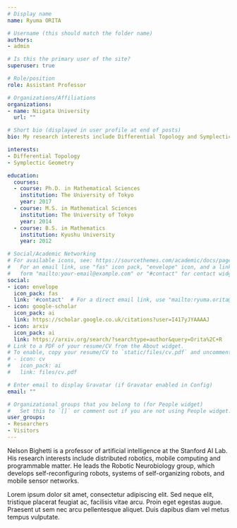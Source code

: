 ```yaml
---
# Display name
name: Ryuma ORITA

# Username (this should match the folder name)
authors:
- admin

# Is this the primary user of the site?
superuser: true

# Role/position
role: Assistant Professor

# Organizations/Affiliations
organizations:
- name: Niigata University
  url: ""

# Short bio (displayed in user profile at end of posts)
bio: My research interests include Differential Topology and Symplectic Geometry.

interests:
- Differential Topology
- Symplectic Geometry

education:
  courses:
  - course: Ph.D. in Mathematical Sciences
    institution: The University of Tokyo
    year: 2017
  - course: M.S. in Mathematical Sciences
    institution: The University of Tokyo
    year: 2014
  - course: B.S. in Mathematics
    institution: Kyushu University
    year: 2012

# Social/Academic Networking
# For available icons, see: https://sourcethemes.com/academic/docs/page-builder/#icons
#   For an email link, use "fas" icon pack, "envelope" icon, and a link in the
#   form "mailto:your-email@example.com" or "#contact" for contact widget.
social:
- icon: envelope
  icon_pack: fas
  link: '#contact'  # For a direct email link, use "mailto:ryuma.orita@gmail.com".
- icon: google-scholar
  icon_pack: ai
  link: https://scholar.google.co.uk/citations?user=I417yJYAAAAJ
- icon: arxiv
  icon_pack: ai
  link: https://arxiv.org/search/?searchtype=author&query=Orita%2C+R
# Link to a PDF of your resume/CV from the About widget.
# To enable, copy your resume/CV to `static/files/cv.pdf` and uncomment the lines below.
# - icon: cv
#   icon_pack: ai
#   link: files/cv.pdf

# Enter email to display Gravatar (if Gravatar enabled in Config)
email: ""

# Organizational groups that you belong to (for People widget)
#   Set this to `[]` or comment out if you are not using People widget.
user_groups:
- Researchers
- Visitors
---
```


Nelson Bighetti is a professor of artificial intelligence at the Stanford AI Lab. His research interests include distributed robotics, mobile computing and programmable matter. He leads the Robotic Neurobiology group, which develops self-reconfiguring robots, systems of self-organizing robots, and mobile sensor networks.

Lorem ipsum dolor sit amet, consectetur adipiscing elit. Sed neque elit, tristique placerat feugiat ac, facilisis vitae arcu. Proin eget egestas augue. Praesent ut sem nec arcu pellentesque aliquet. Duis dapibus diam vel metus tempus vulputate.
